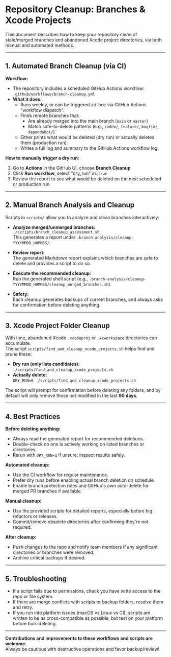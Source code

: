 # Repository Cleanup: Branches & Xcode Projects

This document describes how to keep your repository clean of stale/merged branches and abandoned Xcode project directories, via both manual and automated methods.

---

## 1. Automated Branch Cleanup (via CI)

**Workflow:**  
- The repository includes a scheduled GitHub Actions workflow:  
  `.github/workflows/branch-cleanup.yml`
- **What it does:**  
  - Runs weekly, or can be triggered ad-hoc via GitHub Actions "workflow dispatch".
  - Finds remote branches that:
    - Are already merged into the main branch (`main` or `master`)
    - Match safe-to-delete patterns (e.g., `codex/`, `feature/`, `bugfix/`, `dependabot/`)
  - Either prints what would be deleted (dry run) or actually deletes them (production run).
  - Writes a full log and summary to the GitHub Actions workflow log.

**How to manually trigger a dry run:**
1. Go to **Actions** in the GitHub UI, choose **Branch Cleanup**
2. Click **Run workflow**, select "dry_run" as `true`
3. Review the report to see what would be deleted on the next scheduled or production run

---

## 2. Manual Branch Analysis and Cleanup

Scripts in `scripts/` allow you to analyze and clean branches interactively:

- **Analyze merged/unmerged branches:**  
  `./scripts/branch_cleanup_assessment.sh`  
  This generates a report under `.branch-analysis/cleanup-YYYYMMDD_HHMMSS/`.  

- **Review report:**  
  The generated Markdown report explains which branches are safe to delete and provides a script to do so.

- **Execute the recommended cleanup:**  
  Run the generated shell script (e.g., `.branch-analysis/cleanup-YYYYMMDD_HHMMSS/cleanup_merged_branches.sh`).

- **Safety:**  
  Each cleanup generates backups of current branches, and always asks for confirmation before deleting anything.

---

## 3. Xcode Project Folder Cleanup

With time, abandoned Xcode `.xcodeproj` or `.xcworkspace` directories can accumulate.  
The script `scripts/find_and_cleanup_xcode_projects.sh` helps find and prune these:

- **Dry run (only lists candidates):**  
  `./scripts/find_and_cleanup_xcode_projects.sh`
- **Actually delete:**  
  `DRY_RUN=0 ./scripts/find_and_cleanup_xcode_projects.sh`

The script will prompt for confirmation before deleting any folders, and by default will only remove those not modified in the last **90 days**.

---

## 4. Best Practices

**Before deleting anything:**
- Always read the generated report for recommended deletions.
- Double-check no one is actively working on listed branches or directories.
- Rerun with `DRY_RUN=1` if unsure; inspect results safely.

**Automated cleanup:**
- Use the CI workflow for regular maintenance.
- Prefer dry runs before enabling actual branch deletion on schedule.
- Enable branch protection rules and GitHub's own auto-delete for merged PR branches if available.

**Manual cleanup:**
- Use the provided scripts for detailed reports, especially before big refactors or releases.
- Commit/remove obsolete directories after confirming they're not required.

**After cleanup:**
- Push changes to the repo and notify team members if any significant directories or branches were removed.
- Archive critical backups if desired.

---

## 5. Troubleshooting

- If a script fails due to permissions, check you have write access to the repo or file system.
- If there are merge conflicts with scripts or backup folders, resolve them and retry.
- If you run into platform issues (macOS vs Linux vs CI), scripts are written to be as cross-compatible as possible, but test on your platform before bulk-deleting.

---

**Contributions and improvements to these workflows and scripts are welcome.**  
Always be cautious with destructive operations and favor backup/review!

